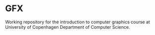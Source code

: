 GFX
===

Working repository for the introduction to computer graphics course at University of Copenhagen Department of Computer Science.
